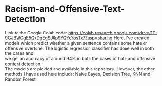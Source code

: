 # Racism-and-Offensive-Text-Detection

Link to the Google Colab code: https://colab.research.google.com/drive/1T-9GJBWCgE5QxDgEgSJ6p9YQYcYosTx7?usp=sharing
Here, I've created models which predict whether a given sentence contains some hate or offensive overtone. The logistic regression classifier has done well in both the cases and<br>
we get an accuracy of around 94% in both the cases of hate and offensive content detection.<br>
The models are pickled and available in this repository. However, the other methods I have used here include: Naive Bayes, Decision Tree, KNN and Random Forest.
